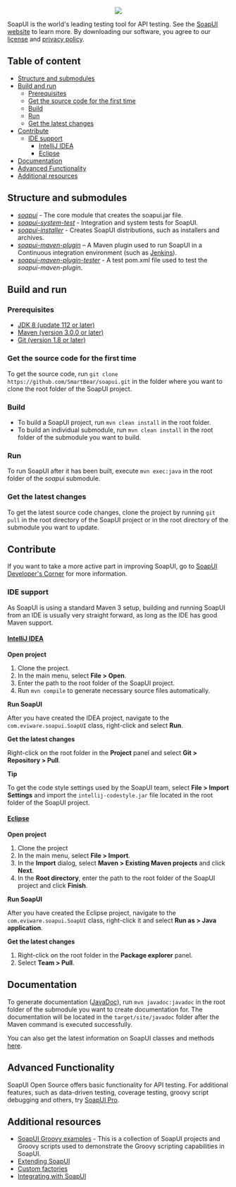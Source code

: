 <p align="center">
	<a href="https://soapui.org/">
	  <img src="SoapUI-oss-logo.png">
	</a>
</p>

SoapUI is the world's leading testing tool for API testing. See the [SoapUI website](https://www.soapui.org/) to learn more.
By downloading our software, you agree to our [license](https://www.soapui.org/developers-corner/soapui-license.html) and [privacy policy](https://smartbear.com/privacy/).

## Table of content

* [Structure and submodules](#structure-and-submodules)
* [Build and run](#build-and-run)
  * [Prerequisites](#prerequisites)
  * [Get the source code for the first time](#get-the-source-code-for-the-first-time)
  * [Build](#build)
  * [Run](#run)
  * [Get the latest changes](#get-the-latest-changes)
* [Contribute](#contribute)
  * [IDE support](#ide-support)
    * [IntelliJ IDEA](#intellij-idea)
    * [Eclipse](#eclipse)
* [Documentation](#documentation)
* [Advanced Functionality](#advanced-functionality)
* [Additional resources](#additional-resources)

## Structure and submodules

* *[soapui](soapui)* - The core module that creates the soapui.jar file.
* *[soapui-system-test](soapui-system-test)* - Integration and system tests for SoapUI.
* *[soapui-installer](soapui-installer)* - Creates SoapUI distributions, such as installers and archives.
* *[soapui-maven-plugin](soapui-maven-plugin)* – A Maven plugin used to run SoapUI in a Continuous integration environment (such as [Jenkins](http://jenkins-ci.org)).
* *[soapui-maven-plugin-tester](soapui-maven-plugin-tester)* - A test pom.xml file used to test the *soapui-maven-plugin*.
 
## Build and run

### Prerequisites

* [JDK 8 (update 112 or later)](http://www.oracle.com/technetwork/java/javase/downloads/index.html)
* [Maven (version 3.0.0 or later)](http://maven.apache.org/)
* [Git (version 1.8 or later)](http://git-scm.com)

### Get the source code for the first time

To get the source code, run `git clone https://github.com/SmartBear/soapui.git` in the folder where you want to clone the root folder of the SoapUI project.

### Build

* To build a SoapUI project, run `mvn clean install` in the root folder.
* To build an individual submodule, run `mvn clean install` in the root folder of the submodule you want to build.

### Run

To run SoapUI after it has been built, execute `mvn exec:java` in the root folder of the *soapui* submodule.

### Get the latest changes

To get the latest source code changes, clone the project by running `git pull` in the root directory of the SoapUI project or in the root directory of the submodule you want to update.

## Contribute

If you want to take a more active part in improving SoapUI, go to [SoapUI Developer's Corner](http://www.soapui.org/Developers-Corner/contribute-to-soapui.html) for more information.

### IDE support

As SoapUI is using a standard Maven 3 setup, building and running SoapUI from an IDE is usually very straight forward, as long as the IDE has good Maven support.

#### [IntelliJ IDEA](https://www.jetbrains.com/idea/)

**Open project**

1. Clone the project.
2. In the main menu, select **File > Open**.
3. Enter the path to the root folder of the SoapUI project.
4. Run `mvn compile` to generate necessary source files automatically.

**Run SoapUI**

After you have created the IDEA project, navigate to the `com.eviware.soapui.SoapUI` class, right-click and select **Run**.

**Get the latest changes**

Right-click on the root folder in the **Project** panel and select **Git > Repository > Pull**.

**Tip**

To get the code style settings used by the SoapUI team, select **File > Import Settings** and import the `intellij-codestyle.jar` file located in the root folder of the SoapUI project.

#### [Eclipse](https://www.eclipse.org/ide/)

**Open project**

1. Clone the project
2. In the main menu, select **File > Import**.
3. In the **Import** dialog, select **Maven > Existing Maven projects** and click **Next**.
4. In the **Root directory**, enter the path to the root folder of the SoapUI project and click **Finish**.

**Run SoapUI**

After you have created the Eclipse project, navigate to the `com.eviware.soapui.SoapUI` class, right-click it and select **Run as > Java application**.

**Get the latest changes**

1. Right-click on the root folder in the **Package explorer** panel.
2. Select **Team > Pull**.

## Documentation
To generate documentation ([JavaDoc](http://www.oracle.com/technetwork/java/javase/documentation/index-jsp-135444.html)), run `mvn javadoc:javadoc` in the root folder of the submodule you want to create documentation for. The documentation will be located in the `target/site/javadoc` folder after the Maven command is executed successfully. 

You can also get the latest information on SoapUI classes and methods [here](http://www.soapui.org/apidocs).

## Advanced Functionality

SoapUI Open Source offers basic functionality for API testing. For additional features, such as data-driven testing, coverage testing, groovy script debugging and others, try [SoapUI Pro](https://smartbear.com/product/ready-api/soapui/overview/).


## Additional resources

* [SoapUI Groovy examples](https://github.com/SmartBear/soapui-groovy-examples) - This is a collection of SoapUI projects and Groovy scripts used to demonstrate the Groovy scripting capabilities in SoapUI.
* [Extending SoapUI](http://www.soapui.org/Developers-Corner/extending-soapui.html)
* [Custom factories](http://www.soapui.org/Developers-Corner/custom-factories.html)
* [Integrating with SoapUI](http://www.soapui.org/Developers-Corner/integrating-with-soapui.html)
